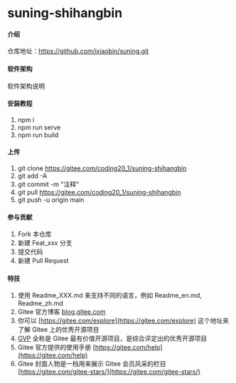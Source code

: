 # suning-shihangbin

#### 介绍
仓库地址：https://github.com/ixiaobin/suning.git

#### 软件架构
软件架构说明


#### 安装教程

1.  npm i
2.  npm run serve
3.  npm run build

#### 上传

1.  git clone https://gitee.com/coding20_1/suning-shihangbin
2.  git add -A
3.  git commit -m "注释"
4.  git pull https://gitee.com/coding20_1/suning-shihangbin
5.  git push -u origin main

#### 参与贡献

1.  Fork 本仓库
2.  新建 Feat_xxx 分支
3.  提交代码
4.  新建 Pull Request


#### 特技

1.  使用 Readme\_XXX.md 来支持不同的语言，例如 Readme\_en.md, Readme\_zh.md
2.  Gitee 官方博客 [blog.gitee.com](https://blog.gitee.com)
3.  你可以 [https://gitee.com/explore](https://gitee.com/explore) 这个地址来了解 Gitee 上的优秀开源项目
4.  [GVP](https://gitee.com/gvp) 全称是 Gitee 最有价值开源项目，是综合评定出的优秀开源项目
5.  Gitee 官方提供的使用手册 [https://gitee.com/help](https://gitee.com/help)
6.  Gitee 封面人物是一档用来展示 Gitee 会员风采的栏目 [https://gitee.com/gitee-stars/](https://gitee.com/gitee-stars/)
